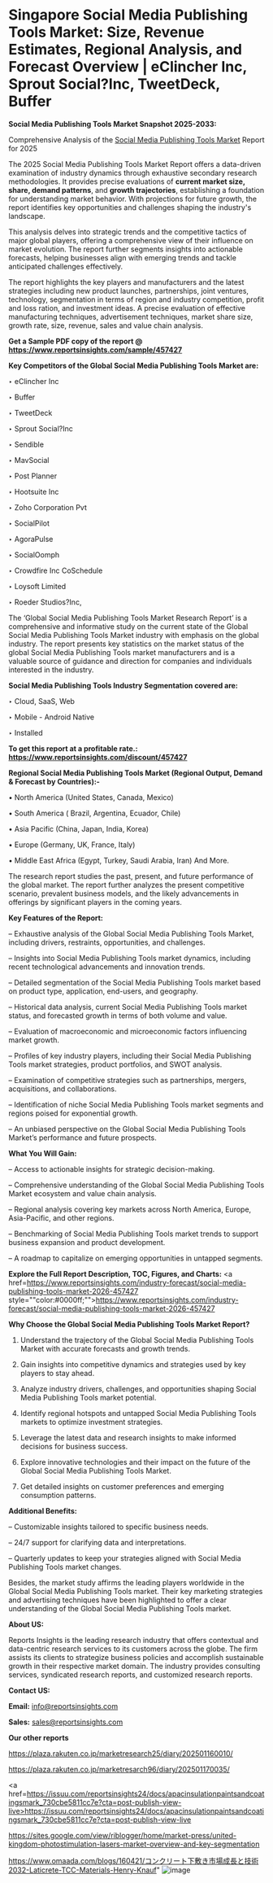 # Singapore Social Media Publishing Tools Market: Size, Revenue Estimates, Regional Analysis, and Forecast Overview | eClincher Inc, Sprout Social?Inc, TweetDeck, Buffer

<strong>Social Media Publishing Tools Market Snapshot 2025-2033:</strong>

Comprehensive Analysis of the <a href=https://www.reportsinsights.com/sample/457427>Social Media Publishing Tools Market</a> Report for 2025

The 2025 Social Media Publishing Tools Market Report offers a data-driven examination of industry dynamics through exhaustive secondary research methodologies. It provides precise evaluations of <strong>current market size, share, demand patterns</strong>, and <strong>growth trajectories</strong>, establishing a foundation for understanding market behavior. With projections for future growth, the report identifies key opportunities and challenges shaping the industry's landscape.

This analysis delves into strategic trends and the competitive tactics of major global players, offering a comprehensive view of their influence on market evolution. The report further segments insights into actionable forecasts, helping businesses align with emerging trends and tackle anticipated challenges effectively.

The report highlights the key players and manufacturers and the latest strategies including new product launches, partnerships, joint ventures, technology, segmentation in terms of region and industry competition, profit and loss ration, and investment ideas. A precise evaluation of effective manufacturing techniques, advertisement techniques, market share size, growth rate, size, revenue, sales and value chain analysis.

<strong>Get a Sample PDF copy of the report @ <a href=https://www.reportsinsights.com/sample/457427 style=color:#0000ff;>https://www.reportsinsights.com/sample/457427</a></strong>

<strong>Key Competitors of the Global Social Media Publishing Tools Market are:</strong>

‣ eClincher Inc

‣ Buffer

‣ TweetDeck

‣ Sprout Social?Inc

‣ Sendible

‣ MavSocial

‣ Post Planner

‣ Hootsuite Inc

‣ Zoho Corporation Pvt

‣ SocialPilot

‣ AgoraPulse

‣ SocialOomph

‣ Crowdfire Inc CoSchedule

‣ Loysoft Limited

‣ Roeder Studios?Inc,

The ‘Global Social Media Publishing Tools Market Research Report’ is a comprehensive and informative study on the current state of the Global Social Media Publishing Tools Market industry with emphasis on the global industry. The report presents key statistics on the market status of the global Social Media Publishing Tools market manufacturers and is a valuable source of guidance and direction for companies and individuals interested in the industry.

<strong>Social Media Publishing Tools Industry Segmentation covered are:</strong>

‣ Cloud, SaaS, Web

‣ Mobile - Android Native

‣ Installed

<strong>To get this report at a profitable rate.: <a href=https://www.reportsinsights.com/discount/457427 style=color:#0000ff;>https://www.reportsinsights.com/discount/457427</a></strong>

<strong>Regional Social Media Publishing Tools Market (Regional Output, Demand &amp; Forecast by Countries):-</strong>

• North America (United States, Canada, Mexico)

• South America ( Brazil, Argentina, Ecuador, Chile)

• Asia Pacific (China, Japan, India, Korea)

• Europe (Germany, UK, France, Italy)

• Middle East Africa (Egypt, Turkey, Saudi Arabia, Iran) And More.

The research report studies the past, present, and future performance of the global market. The report further analyzes the present competitive scenario, prevalent business models, and the likely advancements in offerings by significant players in the coming years.

<strong>Key Features of the Report:</strong>

– Exhaustive analysis of the Global Social Media Publishing Tools Market, including drivers, restraints, opportunities, and challenges.

– Insights into Social Media Publishing Tools market dynamics, including recent technological advancements and innovation trends.

– Detailed segmentation of the Social Media Publishing Tools market based on product type, application, end-users, and geography.

– Historical data analysis, current Social Media Publishing Tools market status, and forecasted growth in terms of both volume and value.

– Evaluation of macroeconomic and microeconomic factors influencing market growth.

– Profiles of key industry players, including their Social Media Publishing Tools market strategies, product portfolios, and SWOT analysis.

– Examination of competitive strategies such as partnerships, mergers, acquisitions, and collaborations.

– Identification of niche Social Media Publishing Tools market segments and regions poised for exponential growth.

– An unbiased perspective on the Global Social Media Publishing Tools Market’s performance and future prospects.

<strong>What You Will Gain:</strong>

– Access to actionable insights for strategic decision-making.

– Comprehensive understanding of the Global Social Media Publishing Tools Market ecosystem and value chain analysis.

– Regional analysis covering key markets across North America, Europe, Asia-Pacific, and other regions.

– Benchmarking of Social Media Publishing Tools market trends to support business expansion and product development.

– A roadmap to capitalize on emerging opportunities in untapped segments.

<strong>Explore the Full Report Description, TOC, Figures, and Charts:</strong>
<a href=https://www.reportsinsights.com/industry-forecast/social-media-publishing-tools-market-2026-457427 style=""color:#0000ff;"">https://www.reportsinsights.com/industry-forecast/social-media-publishing-tools-market-2026-457427</a>

<strong>Why Choose the Global Social Media Publishing Tools Market Report?</strong>

1. Understand the trajectory of the Global Social Media Publishing Tools Market with accurate forecasts and growth trends.

2. Gain insights into competitive dynamics and strategies used by key players to stay ahead.

3. Analyze industry drivers, challenges, and opportunities shaping Social Media Publishing Tools market potential.

4. Identify regional hotspots and untapped Social Media Publishing Tools markets to optimize investment strategies.

5. Leverage the latest data and research insights to make informed decisions for business success.

6. Explore innovative technologies and their impact on the future of the Global Social Media Publishing Tools Market.

7. Get detailed insights on customer preferences and emerging consumption patterns.

<strong>Additional Benefits:</strong>

– Customizable insights tailored to specific business needs.

– 24/7 support for clarifying data and interpretations.

– Quarterly updates to keep your strategies aligned with Social Media Publishing Tools market changes.

Besides, the market study affirms the leading players worldwide in the Global Social Media Publishing Tools market. Their key marketing strategies and advertising techniques have been highlighted to offer a clear understanding of the Global Social Media Publishing Tools market.

<strong><strong>About US</strong>:</strong>

Reports Insights is the leading research industry that offers contextual and data-centric research services to its customers across the globe. The firm assists its clients to strategize business policies and accomplish sustainable growth in their respective market domain. The industry provides consulting services, syndicated research reports, and customized research reports.

<strong>Contact US:</strong>

<p class=><b>Email:</b> <a href=mailto:info@reportsinsights.com>info@reportsinsights.com</a></p>
<p class=><b>Sales:</b> <a href=mailto:sales@reportsinsights.com>sales@reportsinsights.com</a></p>

<strong>Our other reports</strong>

<a href=https://plaza.rakuten.co.jp/marketresearch25/diary/202501160010/>https://plaza.rakuten.co.jp/marketresearch25/diary/202501160010/</a>

<a href=https://plaza.rakuten.co.jp/marketresarch96/diary/202501170035/>https://plaza.rakuten.co.jp/marketresarch96/diary/202501170035/</a>

<a href=https://issuu.com/reportsinsights24/docs/apacinsulationpaintsandcoatingsmark_730cbe5811cc7e?cta=post-publish-view-live>https://issuu.com/reportsinsights24/docs/apacinsulationpaintsandcoatingsmark_730cbe5811cc7e?cta=post-publish-view-live</a>

<a href=https://sites.google.com/view/riblogger/home/market-press/united-kingdom-photostimulation-lasers-market-overview-and-key-segmentation>https://sites.google.com/view/riblogger/home/market-press/united-kingdom-photostimulation-lasers-market-overview-and-key-segmentation</a>

<a href=https://www.omaada.com/blogs/160421/コンクリート下敷き市場成長と技術2032-Laticrete-TCC-Materials-Henry-Knauf>https://www.omaada.com/blogs/160421/コンクリート下敷き市場成長と技術2032-Laticrete-TCC-Materials-Henry-Knauf</a>"
![image](https://github.com/user-attachments/assets/88efe29d-89d8-4fc4-94bf-cb90d788258e)
